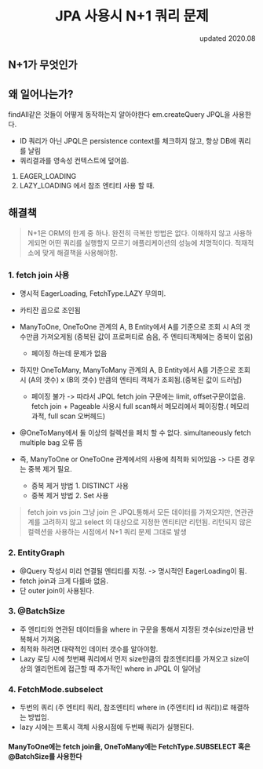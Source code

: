 <h1 style="text-align: center; ">JPA 사용시 N+1 쿼리 문제</h1>
<p style="text-align: right;"> updated 2020.08 </p>

## N+1가 무엇인가

## 왜 일어나는가?

findAll같은 것들이 어떻게 동작하는지 알아야한다 em.createQuery JPQL을 사용한다.

- ID 쿼리가 아닌 JPQL은 persistence context를 체크하지 않고, 항상 DB에 쿼리를 날림
- 쿼리결과를 영속성 컨텍스트에 덮어씀.

1. EAGER_LOADING
2. LAZY_LOADING 에서 참조 엔티티 사용 할 때.

## 해결책

> N+1은 ORM의 한계 중 하나. 완전히 극복한 방법은 없다.
> 이해하지 않고 사용하게되면 어떤 쿼리를 실행할지 모르기 애플리케이션의 성능에 치명적이다.
> 적재적소에 맞게 해결책을 사용해야함.

### 1. fetch join 사용

- 명시적 EagerLoading, FetchType.LAZY 무의미.
- 카티잔 곱으로 조인됨
- ManyToOne, OneToOne 관계의 A, B Entity에서 A를 기준으로 조회 시 A의 갯수만큼 가져오게됨 (중복된 값이 프로퍼티로 숨음, 주 엔티티객체에는 중복이 없음)
  - 페이징 하는데 문제가 없음
- 하지만 OneToMany, ManyToMany 관계의 A, B Entity에서 A를 기준으로 조회 시 (A의 갯수) x (B의 갯수) 만큼의 엔티티 객체가 조회됨.(중복된 값이 드러남)

  - 페이징 불가
    -> 따라서 JPQL fetch join 구문에는 limit, offset구문이없음. fetch join + Pageable 사용시 full scan해서 메모리에서 페이징함.( 메모리 과적, full scan 오버헤드)

- @OneToMany에서 둘 이상의 컬렉션을 페치 할 수 없다. simultaneously fetch multiple bag 오류 뜸
- 즉, ManyToOne or OneToOne 관계에서의 사용에 최적화 되어있음 -> 다른 경우는 중복 제거 필요.
  - 중복 제거 방법 1. DISTINCT 사용
  - 중복 제거 방법 2. Set 사용

> fetch join vs join
> 그냥 join 은 JPQL통해서 모든 데이터를 가져오지만, 연관관계를 고려하지 않고 select 의 대상으로 지정한 엔티티만 리턴됨.
> 리턴되지 않은 컬렉션을 사용하는 시점에서 N+1 쿼리 문제 그대로 발생

### 2. EntityGraph

- @Query 작성시 미리 연결될 엔티티를 지정. -> 명시적인 EagerLoading이 됨.
- fetch join과 크게 다를바 없음.
- 단 outer join이 사용된다.

### 3. @BatchSize

- 주 엔티티와 연관된 데이터들을 where in 구문을 통해서 지정된 갯수(size)만큼 반복해서 가져옴.
- 최적화 하려면 대략적인 데이터 갯수를 알아야함.
- Lazy 로딩 시에 첫번째 쿼리에서 먼저 size만큼의 참조엔티티를 가져오고 size이상의 엘리먼트에 접근할 때 추가적인 where in JPQL 이 일어남

### 4. FetchMode.subselect

- 두번의 쿼리 (주 엔티티 쿼리, 참조엔티티 where in (주엔티티 id 쿼리))로 해결하는 방법임.
- lazy 시에는 프록시 객체 사용시점에 두번째 쿼리가 실행된다.

#### **ManyToOne에는 fetch join을, OneToMany에는 FetchType.SUBSELECT 혹은 @BatchSize를 사용한다**
